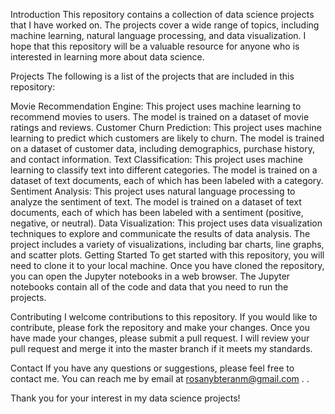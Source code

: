 Introduction
This repository contains a collection of data science projects that I have worked on. The projects cover a wide range of topics, including machine learning, natural language processing, and data visualization. I hope that this repository will be a valuable resource for anyone who is interested in learning more about data science.

Projects
The following is a list of the projects that are included in this repository:

Movie Recommendation Engine: This project uses machine learning to recommend movies to users. The model is trained on a dataset of movie ratings and reviews.
Customer Churn Prediction: This project uses machine learning to predict which customers are likely to churn. The model is trained on a dataset of customer data, including demographics, purchase history, and contact information.
Text Classification: This project uses machine learning to classify text into different categories. The model is trained on a dataset of text documents, each of which has been labeled with a category.
Sentiment Analysis: This project uses natural language processing to analyze the sentiment of text. The model is trained on a dataset of text documents, each of which has been labeled with a sentiment (positive, negative, or neutral).
Data Visualization: This project uses data visualization techniques to explore and communicate the results of data analysis. The project includes a variety of visualizations, including bar charts, line graphs, and scatter plots.
Getting Started
To get started with this repository, you will need to clone it to your local machine. Once you have cloned the repository, you can open the Jupyter notebooks in a web browser. The Jupyter notebooks contain all of the code and data that you need to run the projects.

Contributing
I welcome contributions to this repository. If you would like to contribute, please fork the repository and make your changes. Once you have made your changes, please submit a pull request. I will review your pull request and merge it into the master branch if it meets my standards.

Contact
If you have any questions or suggestions, please feel free to contact me. You can reach me by email at rosanybteranm@gmail.com .
.

Thank you for your interest in my data science projects!

